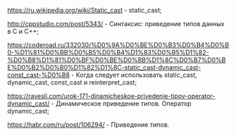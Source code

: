 https://ru.wikipedia.org/wiki/Static_cast - static_cast;

http://cppstudio.com/post/5343/ - Синтаксис: приведение типов данных в C и C++;

https://coderoad.ru/332030/%D0%9A%D0%BE%D0%B3%D0%B4%D0%B0-%D1%81%D0%BB%D0%B5%D0%B4%D1%83%D0%B5%D1%82-%D0%B8%D1%81%D0%BF%D0%BE%D0%BB%D1%8C%D0%B7%D0%BE%D0%B2%D0%B0%D1%82%D1%8C-static_cast-dynamic_cast-const_cast-%D0%B8 - Когда следует использовать static_cast, dynamic_cast, const_cast и reinterpret_cast;

https://ravesli.com/urok-171-dinamicheskoe-privedenie-tipov-operator-dynamic_cast/ - Динамическое приведение типов. Оператор dynamic_cast;

https://habr.com/ru/post/106294/ - Приведение типов.
